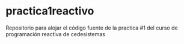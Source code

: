 # practica1reactivo
Repositorio para alojar el código fuente de la practica #1 del curso de programación reactiva de cedesistemas
